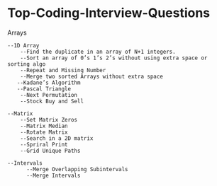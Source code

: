 # Top-Coding-Interview-Questions

Arrays

    --1D Array
        --Find the duplicate in an array of N+1 integers. 
        --Sort an array of 0’s 1’s 2’s without using extra space or sorting algo 
        --Repeat and Missing Number
        --Merge two sorted Arrays without extra space 
       --Kadane’s Algorithm
       --Pascal Triangle 
        --Next Permutation
        --Stock Buy and Sell
    
    --Matrix
        --Set Matrix Zeros 
        --Matrix Median
        --Rotate Matrix 
        --Search in a 2D matrix
        --Spriral Print
        --Grid Unique Paths 
  
    --Intervals
          --Merge Overlapping Subintervals
          --Merge Intervals
    
   
    
  
  
